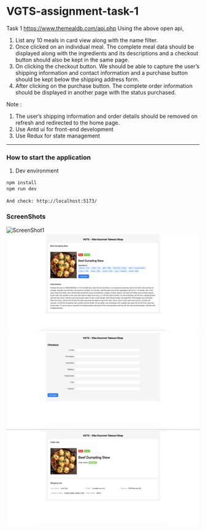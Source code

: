 # VGTS-assignment-task-1

Task 1
https://www.themealdb.com/api.php
Using the above open api,

1. List any 10 meals in card view along with the name filter.
2. Once clicked on an individual meal. The complete meal data should be displayed along with the ingredients and its descriptions and a checkout button should also be kept in the same page.
3. On clicking the checkout button. We should be able to capture the user’s shipping information and contact information and a purchase button should be kept below the shipping address form.
4. After clicking on the purchase button. The complete order information should be displayed in another page with the status purchased.

Note :

1. The user’s shipping information and order details should be removed on refresh and redirected to the home page.
2. Use Antd ui for front-end development
3. Use Redux for state management

<hr/>

### How to start the application

1. Dev environment

```
npm install
npm run dev

And check: http://localhost:5173/
```

### ScreenShots

![ScreenShot1](/screenshots/Screenshot1.png)
![ScreenShot2](/screenshots/Screenshot2.png)
![ScreenShot3](/screenshots/Screenshot3.png)
![ScreenShot4](/screenshots/Screenshot4.png)
